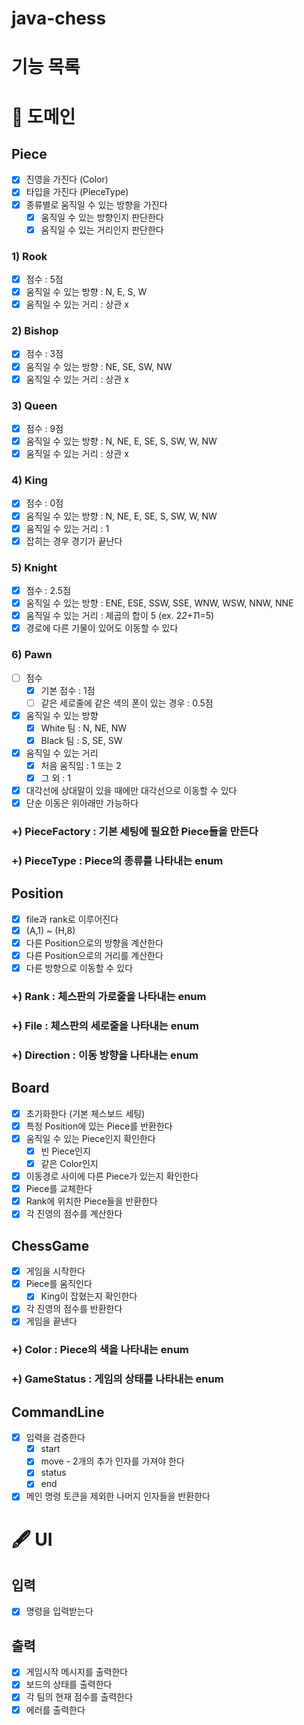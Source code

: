 # java-chess

# 기능 목록

# 🚀 도메인
## Piece
- [x] 진영을 가진다 (Color)
- [x] 타입을 가진다 (PieceType)
- [x] 종류별로 움직일 수 있는 방향을 가진다
  - [x] 움직일 수 있는 방향인지 판단한다
  - [x] 움직일 수 있는 거리인지 판단한다

### 1) Rook
- [x] 점수 : 5점
- [x] 움직일 수 있는 방향 : N, E, S, W
- [x] 움직일 수 있는 거리 : 상관 x

### 2) Bishop
- [x] 점수 : 3점
- [x] 움직일 수 있는 방향 : NE, SE, SW, NW
- [x] 움직일 수 있는 거리 : 상관 x

### 3) Queen
- [x] 점수 : 9점
- [x] 움직일 수 있는 방향 : N, NE, E, SE, S, SW, W, NW
- [x] 움직일 수 있는 거리 : 상관 x

### 4) King
- [x] 점수 : 0점
- [x] 움직일 수 있는 방향 : N, NE, E, SE, S, SW, W, NW
- [x] 움직일 수 있는 거리 : 1
- [x] 잡히는 경우 경기가 끝난다

### 5) Knight
- [x] 점수 : 2.5점
- [x] 움직일 수 있는 방향 : ENE, ESE, SSW, SSE, WNW, WSW, NNW, NNE
- [x] 움직일 수 있는 거리 : 제곱의 합이 5 (ex. 2*2+1*1=5)
- [x] 경로에 다른 기물이 있어도 이동할 수 있다

### 6) Pawn
- [ ] 점수
  - [x] 기본 점수 : 1점
  - [ ] 같은 세로줄에 같은 색의 폰이 있는 경우 : 0.5점
- [x] 움직일 수 있는 방향
  - [x] White 팀 : N, NE, NW
  - [x] Black 팀 : S, SE, SW
- [x] 움직일 수 있는 거리
  - [x] 처음 움직임 : 1 또는 2
  - [x] 그 외 : 1
- [x] 대각선에 상대말이 있을 때에만 대각선으로 이동할 수 있다
- [x] 단순 이동은 위아래만 가능하다

### +) PieceFactory : 기본 세팅에 필요한 Piece들을 만든다
### +) PieceType : Piece의 종류를 나타내는 enum

## Position
- [x] file과 rank로 이루어진다
- [x] (A,1) ~ (H,8)
- [x] 다른 Position으로의 방향을 계산한다
- [x] 다른 Position으로의 거리를 계산한다
- [x] 다른 방향으로 이동할 수 있다

### +) Rank : 체스판의 가로줄을 나타내는 enum
### +) File : 체스판의 세로줄을 나타내는 enum
### +) Direction : 이동 방향을 나타내는 enum

## Board
- [x] 초기화한다 (기본 체스보드 세팅)
- [x] 특정 Position에 있는 Piece를 반환한다
- [x] 움직일 수 있는 Piece인지 확인한다
  - [x] 빈 Piece인지
  - [x] 같은 Color인지
- [x] 이동경로 사이에 다른 Piece가 있는지 확인한다
- [x] Piece를 교체한다
- [x] Rank에 위치한 Piece들을 반환한다
- [x] 각 진영의 점수를 계산한다

## ChessGame
- [x] 게임을 시작한다
- [x] Piece를 움직인다
  - [x] King이 잡혔는지 확인한다
- [x] 각 진영의 점수를 반환한다
- [x] 게임을 끝낸다

### +) Color : Piece의 색을 나타내는 enum
### +) GameStatus : 게임의 상태를 나타내는 enum

## CommandLine
- [x] 입력을 검증한다
  - [x] start
  - [x] move - 2개의 추가 인자를 가져야 한다
  - [x] status
  - [x] end
- [x] 메인 명령 토큰을 제외한 나머지 인자들을 반환한다

# 🖋 UI
## 입력
- [x] 명령을 입력받는다

## 출력
- [x] 게임시작 메시지를 출력한다
- [x] 보드의 상태를 출력한다
- [x] 각 팀의 현재 점수를 출력한다
- [x] 에러를 출력한다
